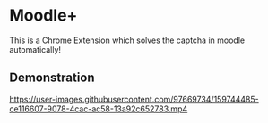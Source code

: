 # Moodle+
This is a Chrome Extension which solves the captcha in moodle automatically!

## Demonstration

https://user-images.githubusercontent.com/97669734/159744485-ce116607-9078-4cac-ac58-13a92c652783.mp4

